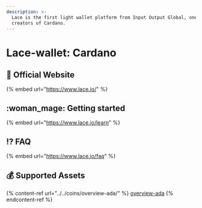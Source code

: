 ```yaml
---
description: >-
  Lace is the first light wallet platform from Input Output Global, one of the
  creators of Cardano.
---
```


# Lace-wallet: Cardano

## :rocket: Official Website

{% embed url="https://www.lace.io/" %}

## :woman\_mage: Getting started

{% embed url="https://www.lace.io/learn" %}

## :interrobang: FAQ

{% embed url="https://www.lace.io/faq" %}

## :moneybag: Supported Assets

{% content-ref url="../../coins/overview-ada/" %}
[overview-ada](../../coins/overview-ada/)
{% endcontent-ref %}
